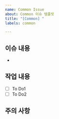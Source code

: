 ```yaml
---
name: Common Issue
about: Common 이슈 템플릿
title: "[Common] "
labels: common

---
```


## 이슈 내용
-

## 작업 내용
- [ ] To Do1
- [ ] To Do2
## 주의 사항

